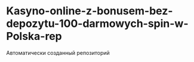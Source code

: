 # Kasyno-online-z-bonusem-bez-depozytu-100-darmowych-spin-w-Polska-rep
Автоматически созданный репозиторий
